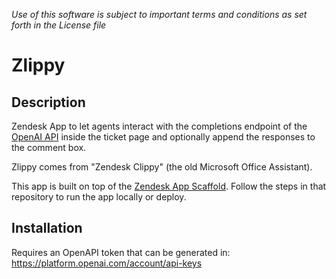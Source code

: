 *Use of this software is subject to important terms and conditions as set forth in the License file*

# Zlippy

## Description

Zendesk App to let agents interact with the completions endpoint of the [OpenAI API](https://platform.openai.com/docs/introduction/overview) inside the ticket page and optionally append the responses to the comment box.

Zlippy comes from "Zendesk Clippy" (the old Microsoft Office Assistant).

This app is built on top of the [Zendesk App Scaffold](https://github.com/zendesk/app_scaffold). Follow the steps in that repository to run the app locally or deploy.

## Installation

Requires an OpenAPI token that can be generated in: https://platform.openai.com/account/api-keys